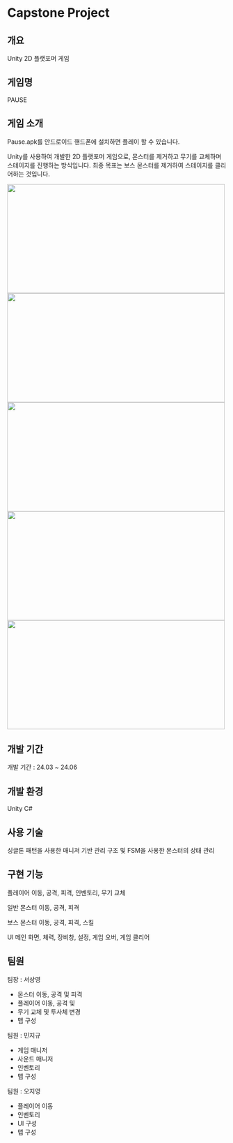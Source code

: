 # Capstone Project

## 개요

Unity 2D 플랫포머 게임

## 게임명

PAUSE

## 게임 소개
Pause.apk를 안드로이드 핸드폰에 설치하면 플레이 할 수 있습니다.

Unity를 사용하여 개발한 2D 플랫포머 게임으로, 몬스터를 제거하고 무기를 교체하며 스테이지를 진행하는 방식입니다.
최종 목표는 보스 몬스터를 제거하여 스테이지를 클리어하는 것입니다.

<img src="https://github.com/user-attachments/assets/7c065b9f-2de5-41d4-b90e-505ddd344f78" width="500" height="250"/>
<img src="https://github.com/user-attachments/assets/070ece04-c692-4445-a1b1-7a759ffd9777" width="500" height="250"/>
<img src="https://github.com/user-attachments/assets/f1467cb5-f797-4b38-a0bc-857e37693a81" width="500" height="250"/>
<img src="https://github.com/user-attachments/assets/05b7ac0d-1a82-409b-a103-7763ae73597e" width="500" height="250"/>
<img src="https://github.com/user-attachments/assets/e9744254-c9a6-48c2-a82a-0ef38902ef4c" width="500" height="250"/>

## 개발 기간

개발 기간 : 24.03 ~ 24.06

## 개발 환경

Unity
C#

## 사용 기술

싱글톤 패턴을 사용한 매니저 기반 관리 구조 및
FSM을 사용한 몬스터의 상태 관리

## 구현 기능

플레이어
  이동, 공격, 피격, 인벤토리, 무기 교체

일반 몬스터
  이동, 공격, 피격

보스 몬스터
  이동, 공격, 피격, 스킬

UI
  메인 화면, 체력, 장비창, 설정, 게임 오버, 게임 클리어

## 팀원

팀장 : 서상영
* 몬스터 이동, 공격 및 피격
* 플레이어 이동, 공격 및
* 무기 교체 및 투사체 변경
* 맵 구성
  
팀원 : 민지규
* 게임 매니저
* 사운드 매니저
* 인벤토리
* 맵 구성
  
팀원 : 오지영 
* 플레이어 이동
* 인벤토리
* UI 구성
* 맵 구성


